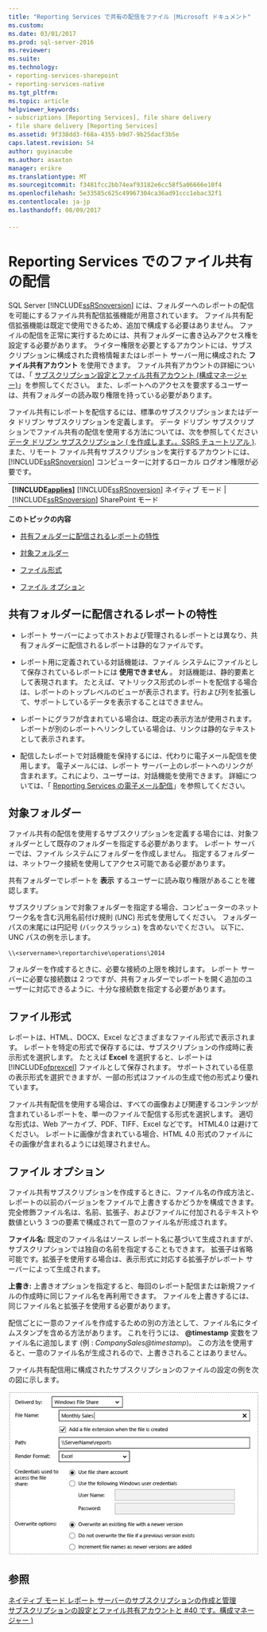 ```yaml
---
title: "Reporting Services で共有の配信をファイル |Microsoft ドキュメント"
ms.custom: 
ms.date: 03/01/2017
ms.prod: sql-server-2016
ms.reviewer: 
ms.suite: 
ms.technology:
- reporting-services-sharepoint
- reporting-services-native
ms.tgt_pltfrm: 
ms.topic: article
helpviewer_keywords:
- subscriptions [Reporting Services], file share delivery
- file share delivery [Reporting Services]
ms.assetid: 9f338dd3-f68a-4355-b9d7-9b25dacf3b5e
caps.latest.revision: 54
author: guyinacube
ms.author: asaxton
manager: erikre
ms.translationtype: MT
ms.sourcegitcommit: f3481fcc2bb74eaf93182e6cc58f5a06666e10f4
ms.openlocfilehash: 5e33585c625c49967304ca36ad91ccc1ebac32f1
ms.contentlocale: ja-jp
ms.lasthandoff: 08/09/2017

---
```

# <a name="file-share-delivery-in-reporting-services"></a>Reporting Services でのファイル共有の配信
  SQL Server [!INCLUDE[ssRSnoversion](../../includes/ssrsnoversion-md.md)] には、フォルダーへのレポートの配信を可能にするファイル共有配信拡張機能が用意されています。 ファイル共有配信拡張機能は既定で使用できるため、追加で構成する必要はありません。 ファイルの配信を正常に実行するためには、共有フォルダーに書き込みアクセス権を設定する必要があります。 ライター権限を必要とするアカウントには、サブスクリプションに構成された資格情報またはレポート サーバー用に構成された **ファイル共有アカウント** を使用できます。 ファイル共有アカウントの詳細については、「 [サブスクリプション設定とファイル共有アカウント &#40;構成マネージャー&#41;](../../reporting-services/install-windows/subscription-settings-and-a-file-share-account-configuration-manager.md)」を参照してください。 また、レポートへのアクセスを要求するユーザーは、共有フォルダーの読み取り権限を持っている必要があります。  
  
 ファイル共有にレポートを配信するには、標準のサブスクリプションまたはデータ ドリブン サブスクリプションを定義します。 データ ドリブン サブスクリプションでファイル共有の配信を使用する方法については、次を参照してください[データ ドリブン サブスクリプション &#40; を作成します。。SSRS チュートリアル &#41;](../../reporting-services/create-a-data-driven-subscription-ssrs-tutorial.md). また、リモート ファイル共有サブスクリプションを実行するアカウントには、 [!INCLUDE[ssRSnoversion](../../includes/ssrsnoversion-md.md)] コンピューターに対するローカル ログオン権限が必要です。  
  
||  
|-|  
|**[!INCLUDE[applies](../../includes/applies-md.md)]**  [!INCLUDE[ssRSnoversion](../../includes/ssrsnoversion-md.md)] ネイティブ モード &#124; [!INCLUDE[ssRSnoversion](../../includes/ssrsnoversion-md.md)] SharePoint モード|  
  
 **このトピックの内容**  
  
-   [共有フォルダーに配信されるレポートの特性](#bkmk_Characteristics)  
  
-   [対象フォルダー](#bkmk_target_folders)  
  
-   [ファイル形式](#bkmk_file_formats)  
  
-   [ファイル オプション](#bkmk_file_options)  
  
##  <a name="bkmk_Characteristics"></a> 共有フォルダーに配信されるレポートの特性  
  
-   レポート サーバーによってホストおよび管理されるレポートとは異なり、共有フォルダーに配信されるレポートは静的なファイルです。  
  
-   レポート用に定義されている対話機能は、ファイル システムにファイルとして保存されているレポートには **使用できません** 。 対話機能は、静的要素として表現されます。 たとえば、マトリックス形式のレポートを配信する場合は、レポートのトップレベルのビューが表示されます。行および列を拡張して、サポートしているデータを表示することはできません。  
  
-   レポートにグラフが含まれている場合は、既定の表示方法が使用されます。 レポートが別のレポートへリンクしている場合は、リンクは静的なテキストとして表示されます。  
  
-   配信したレポートで対話機能を保持するには、代わりに電子メール配信を使用します。 電子メールには、レポート サーバー上のレポートへのリンクが含まれます。これにより、ユーザーは、対話機能を使用できます。 詳細については、「 [Reporting Services の電子メール配信](../../reporting-services/subscriptions/e-mail-delivery-in-reporting-services.md)」を参照してください。  
  
##  <a name="bkmk_target_folders"></a> 対象フォルダー  
 ファイル共有の配信を使用するサブスクリプションを定義する場合には、対象フォルダーとして既存のフォルダーを指定する必要があります。 レポート サーバーでは、ファイル システムにフォルダーを作成しません。 指定するフォルダーは、ネットワーク接続を使用してアクセス可能である必要があります。  
  
 共有フォルダーでレポートを **表示** するユーザーに読み取り権限があることを確認します。  
  
 サブスクリプションで対象フォルダーを指定する場合、コンピューターのネットワーク名を含む汎用名前付け規則 (UNC) 形式を使用してください。 フォルダー パスの末尾には円記号 (バックスラッシュ) を含めないでください。 以下に、UNC パスの例を示します。  
  
```  
\\<servername>\reportarchive\operations\2014  
```  
  
 フォルダーを作成するときに、必要な接続の上限を検討します。 レポート サーバーに必要な接続数は 2 つですが、共有フォルダーでレポートを開く追加のユーザーに対応できるように、十分な接続数を指定する必要があります。  
  
##  <a name="bkmk_file_formats"></a> ファイル形式  
 レポートは、HTML、DOCX、Excel などさまざまなファイル形式で表示されます。 レポートを特定の形式で保存するには、サブスクリプションの作成時に表示形式を選択します。 たとえば **Excel** を選択すると、レポートは [!INCLUDE[ofprexcel](../../includes/ofprexcel-md.md)] ファイルとして保存されます。 サポートされている任意の表示形式を選択できますが、一部の形式はファイルの生成で他の形式より優れています。  
  
 ファイル共有配信を使用する場合は、すべての画像および関連するコンテンツが含まれているレポートを、単一のファイルで配信する形式を選択します。 適切な形式は、Web アーカイブ、PDF、TIFF、Excel などです。 HTML4.0 は避けてください。 レポートに画像が含まれている場合、HTML 4.0 形式のファイルにその画像が含まれるようには処理されません。  
  
##  <a name="bkmk_file_options"></a> ファイル オプション  
 ファイル共有サブスクリプションを作成するときに、ファイル名の作成方法と、レポートの以前のバージョンをファイルで上書きするかどうかを構成できます。 完全修飾ファイル名は、名前、拡張子、およびファイルに付加されるテキストや数値という 3 つの要素で構成されて一意のファイル名が形成されます。  
  
 **ファイル名:** 既定のファイル名はソース レポート名に基づいて生成されますが、サブスクリプションでは独自の名前を指定することもできます。 拡張子は省略可能です。拡張子を使用する場合は、表示形式に対応する拡張子がレポート サーバーによって生成されます。  
  
 **上書き:** 上書きオプションを指定すると、毎回のレポート配信または新規ファイルの作成時に同じファイル名を再利用できます。 ファイルを上書きするには、同じファイル名と拡張子を使用する必要があります。  
  
 配信ごとに一意のファイルを作成するための別の方法として、ファイル名にタイムスタンプを含める方法があります。 これを行うには、 **@timestamp** 変数をファイル名に追加します (例 : *CompanySales@timestamp*)。 この方法を使用すると、一意のファイル名が生成されるので、上書きされることはありません。  
  
 ファイル共有配信用に構成されたサブスクリプションのファイルの設定の例を次の図に示します。  
  
 ![ファイル共有サブスクリプション](../../reporting-services/subscriptions/media/ssrs-file-share-subscription.png "ファイル共有サブスクリプション")  
  
## <a name="see-also"></a>参照  
 [ネイティブ モード レポート サーバーのサブスクリプションの作成と管理](../../reporting-services/subscriptions/create-and-manage-subscriptions-for-native-mode-report-servers.md)   
 [サブスクリプションの設定とファイル共有アカウントと #40 です。構成マネージャー &#41;](../../reporting-services/install-windows/subscription-settings-and-a-file-share-account-configuration-manager.md)  
  
  
